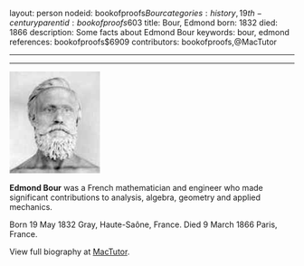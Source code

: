 layout: person
nodeid: bookofproofs$Bour
categories: history,19th-century
parentid: bookofproofs$603
title: Bour, Edmond
born: 1832
died: 1866
description: Some facts about Edmond Bour
keywords: bour, edmond
references: bookofproofs$6909
contributors: bookofproofs,@MacTutor

---


---

![Bour.jpg](https://github.com/bookofproofs/bookofproofs.github.io/blob/main/_sources/_assets/images/portraits/Bour.jpg?raw=true)

**Edmond Bour** was a French mathematician and engineer who made  significant contributions to analysis, algebra, geometry and applied mechanics.

Born 19 May 1832 Gray, Haute-Saône, France. Died 9 March 1866 Paris, France.


View full biography at [MacTutor](https://mathshistory.st-andrews.ac.uk/Biographies/Bour/).